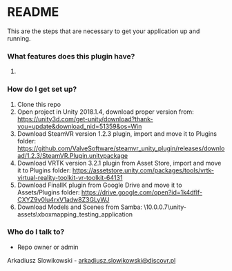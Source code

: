 # README #

This are the steps that are necessary to get your application up and running.

### What features does this plugin have? ###

1. 

### How do I get set up? ###

1. Clone this repo
2. Open project in Unity 2018.1.4, download proper version from: https://unity3d.com/get-unity/download?thank-you=update&download_nid=51359&os=Win
3. Download SteamVR version 1.2.3 plugin, import and move it to Plugins folder: https://github.com/ValveSoftware/steamvr_unity_plugin/releases/download/1.2.3/SteamVR.Plugin.unitypackage
4. Download VRTK version 3.2.1 plugin from Asset Store, import and move it to Plugins folder: https://assetstore.unity.com/packages/tools/vrtk-virtual-reality-toolkit-vr-toolkit-64131
5. Download FinalIK plugin from Google Drive and move it to Assets/Plugins folder: https://drive.google.com/open?id=1k4dflf-CXYZ9y0lu4rxV1adw8Z3GLyWJ
6. Download Models and Scenes from Samba: \\10.0.0.7\unity-assets\xboxmapping_testing_application

### Who do I talk to? ###

* Repo owner or admin

Arkadiusz Slowikowski - arkadiusz.slowikowski@discovr.pl